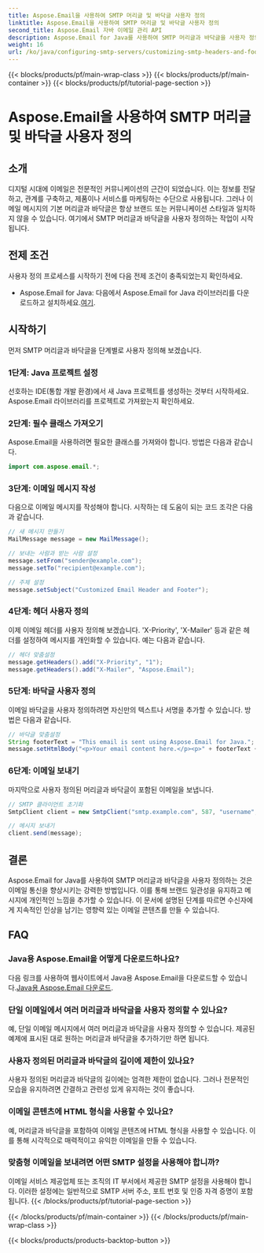 ```yaml
---
title: Aspose.Email을 사용하여 SMTP 머리글 및 바닥글 사용자 정의
linktitle: Aspose.Email을 사용하여 SMTP 머리글 및 바닥글 사용자 정의
second_title: Aspose.Email 자바 이메일 관리 API
description: Aspose.Email for Java를 사용하여 SMTP 머리글과 바닥글을 사용자 정의하는 방법을 알아보세요. 개인화된 브랜딩과 메시지로 이메일 커뮤니케이션을 강화하세요.
weight: 16
url: /ko/java/configuring-smtp-servers/customizing-smtp-headers-and-footers/
---
```


{{< blocks/products/pf/main-wrap-class >}}
{{< blocks/products/pf/main-container >}}
{{< blocks/products/pf/tutorial-page-section >}}

# Aspose.Email을 사용하여 SMTP 머리글 및 바닥글 사용자 정의


## 소개

디지털 시대에 이메일은 전문적인 커뮤니케이션의 근간이 되었습니다. 이는 정보를 전달하고, 관계를 구축하고, 제품이나 서비스를 마케팅하는 수단으로 사용됩니다. 그러나 이메일 메시지의 기본 머리글과 바닥글은 항상 브랜드 또는 커뮤니케이션 스타일과 일치하지 않을 수 있습니다. 여기에서 SMTP 머리글과 바닥글을 사용자 정의하는 작업이 시작됩니다.

## 전제 조건

사용자 정의 프로세스를 시작하기 전에 다음 전제 조건이 충족되었는지 확인하세요.

-  Aspose.Email for Java: 다음에서 Aspose.Email for Java 라이브러리를 다운로드하고 설치하세요.[여기](https://releases.aspose.com/email/java/).

## 시작하기

먼저 SMTP 머리글과 바닥글을 단계별로 사용자 정의해 보겠습니다. 

### 1단계: Java 프로젝트 설정

선호하는 IDE(통합 개발 환경)에서 새 Java 프로젝트를 생성하는 것부터 시작하세요. Aspose.Email 라이브러리를 프로젝트로 가져왔는지 확인하세요.

### 2단계: 필수 클래스 가져오기

Aspose.Email을 사용하려면 필요한 클래스를 가져와야 합니다. 방법은 다음과 같습니다.

```java
import com.aspose.email.*;
```

### 3단계: 이메일 메시지 작성

다음으로 이메일 메시지를 작성해야 합니다. 시작하는 데 도움이 되는 코드 조각은 다음과 같습니다.

```java
// 새 메시지 만들기
MailMessage message = new MailMessage();

// 보내는 사람과 받는 사람 설정
message.setFrom("sender@example.com");
message.setTo("recipient@example.com");

// 주제 설정
message.setSubject("Customized Email Header and Footer");
```

### 4단계: 헤더 사용자 정의

이제 이메일 헤더를 사용자 정의해 보겠습니다. 'X-Priority', 'X-Mailer' 등과 같은 헤더를 설정하여 메시지를 개인화할 수 있습니다. 예는 다음과 같습니다.

```java
// 헤더 맞춤설정
message.getHeaders().add("X-Priority", "1");
message.getHeaders().add("X-Mailer", "Aspose.Email");
```

### 5단계: 바닥글 사용자 정의

이메일 바닥글을 사용자 정의하려면 자신만의 텍스트나 서명을 추가할 수 있습니다. 방법은 다음과 같습니다.

```java
// 바닥글 맞춤설정
String footerText = "This email is sent using Aspose.Email for Java.";
message.setHtmlBody("<p>Your email content here.</p><p>" + footerText + "</p>");
```

### 6단계: 이메일 보내기

마지막으로 사용자 정의된 머리글과 바닥글이 포함된 이메일을 보냅니다.

```java
// SMTP 클라이언트 초기화
SmtpClient client = new SmtpClient("smtp.example.com", 587, "username", "password");

// 메시지 보내기
client.send(message);
```

## 결론

Aspose.Email for Java를 사용하여 SMTP 머리글과 바닥글을 사용자 정의하는 것은 이메일 통신을 향상시키는 강력한 방법입니다. 이를 통해 브랜드 일관성을 유지하고 메시지에 개인적인 느낌을 추가할 수 있습니다. 이 문서에 설명된 단계를 따르면 수신자에게 지속적인 인상을 남기는 영향력 있는 이메일 콘텐츠를 만들 수 있습니다.

## FAQ

### Java용 Aspose.Email을 어떻게 다운로드하나요?

 다음 링크를 사용하여 웹사이트에서 Java용 Aspose.Email을 다운로드할 수 있습니다.[Java용 Aspose.Email 다운로드](https://releases.aspose.com/email/java/).

### 단일 이메일에서 여러 머리글과 바닥글을 사용자 정의할 수 있나요?

예, 단일 이메일 메시지에서 여러 머리글과 바닥글을 사용자 정의할 수 있습니다. 제공된 예제에 표시된 대로 원하는 머리글과 바닥글을 추가하기만 하면 됩니다.

### 사용자 정의된 머리글과 바닥글의 길이에 제한이 있나요?

사용자 정의된 머리글과 바닥글의 길이에는 엄격한 제한이 없습니다. 그러나 전문적인 모습을 유지하려면 간결하고 관련성 있게 유지하는 것이 좋습니다.

### 이메일 콘텐츠에 HTML 형식을 사용할 수 있나요?

예, 머리글과 바닥글을 포함하여 이메일 콘텐츠에 HTML 형식을 사용할 수 있습니다. 이를 통해 시각적으로 매력적이고 유익한 이메일을 만들 수 있습니다.

### 맞춤형 이메일을 보내려면 어떤 SMTP 설정을 사용해야 합니까?

이메일 서비스 제공업체 또는 조직의 IT 부서에서 제공한 SMTP 설정을 사용해야 합니다. 이러한 설정에는 일반적으로 SMTP 서버 주소, 포트 번호 및 인증 자격 증명이 포함됩니다.
{{< /blocks/products/pf/tutorial-page-section >}}

{{< /blocks/products/pf/main-container >}}
{{< /blocks/products/pf/main-wrap-class >}}

{{< blocks/products/products-backtop-button >}}
